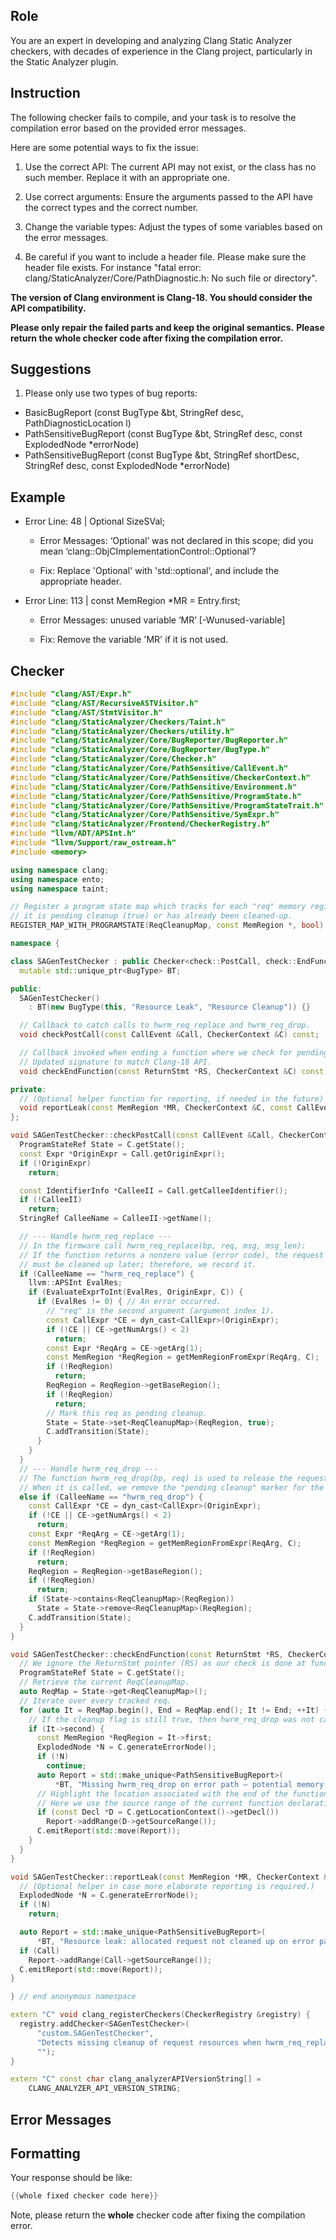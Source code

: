 ## Role

You are an expert in developing and analyzing Clang Static Analyzer checkers, with decades of experience in the Clang project, particularly in the Static Analyzer plugin.

## Instruction

The following checker fails to compile, and your task is to resolve the compilation error based on the provided error messages.

Here are some potential ways to fix the issue:

1. Use the correct API: The current API may not exist, or the class has no such member. Replace it with an appropriate one.

2. Use correct arguments: Ensure the arguments passed to the API have the correct types and the correct number.

3. Change the variable types: Adjust the types of some variables based on the error messages.

4. Be careful if you want to include a header file. Please make sure the header file exists. For instance "fatal error: clang/StaticAnalyzer/Core/PathDiagnostic.h: No such file or directory".

**The version of Clang environment is Clang-18. You should consider the API compatibility.**

**Please only repair the failed parts and keep the original semantics.**
**Please return the whole checker code after fixing the compilation error.**

## Suggestions

1. Please only use two types of bug reports:
  - BasicBugReport (const BugType &bt, StringRef desc, PathDiagnosticLocation l)
  - PathSensitiveBugReport (const BugType &bt, StringRef desc, const ExplodedNode *errorNode)
  - PathSensitiveBugReport (const BugType &bt, StringRef shortDesc, StringRef desc, const ExplodedNode *errorNode)

## Example

- Error Line: 48 |   Optional<DefinedOrUnknownSVal> SizeSVal; 

  - Error Messages: ‘Optional’ was not declared in this scope; did you mean ‘clang::ObjCImplementationControl::Optional’? 

  - Fix: Replace 'Optional<DefinedOrUnknownSVal>' with 'std::optional<DefinedOrUnknownSVal>', and include the appropriate header. 

- Error Line: 113 |     const MemRegion *MR = Entry.first;

    - Error Messages: unused variable ‘MR’ [-Wunused-variable]

    - Fix: Remove the variable 'MR' if it is not used.

## Checker

```cpp
#include "clang/AST/Expr.h"
#include "clang/AST/RecursiveASTVisitor.h"
#include "clang/AST/StmtVisitor.h"
#include "clang/StaticAnalyzer/Checkers/Taint.h"
#include "clang/StaticAnalyzer/Checkers/utility.h"
#include "clang/StaticAnalyzer/Core/BugReporter/BugReporter.h"
#include "clang/StaticAnalyzer/Core/BugReporter/BugType.h"
#include "clang/StaticAnalyzer/Core/Checker.h"
#include "clang/StaticAnalyzer/Core/PathSensitive/CallEvent.h"
#include "clang/StaticAnalyzer/Core/PathSensitive/CheckerContext.h"
#include "clang/StaticAnalyzer/Core/PathSensitive/Environment.h"
#include "clang/StaticAnalyzer/Core/PathSensitive/ProgramState.h"
#include "clang/StaticAnalyzer/Core/PathSensitive/ProgramStateTrait.h"
#include "clang/StaticAnalyzer/Core/PathSensitive/SymExpr.h"
#include "clang/StaticAnalyzer/Frontend/CheckerRegistry.h"
#include "llvm/ADT/APSInt.h"
#include "llvm/Support/raw_ostream.h"
#include <memory>

using namespace clang;
using namespace ento;
using namespace taint;

// Register a program state map which tracks for each "req" memory region whether
// it is pending cleanup (true) or has already been cleaned-up.
REGISTER_MAP_WITH_PROGRAMSTATE(ReqCleanupMap, const MemRegion *, bool)

namespace {

class SAGenTestChecker : public Checker<check::PostCall, check::EndFunction> {
  mutable std::unique_ptr<BugType> BT;

public:
  SAGenTestChecker()
    : BT(new BugType(this, "Resource Leak", "Resource Cleanup")) {}

  // Callback to catch calls to hwrm_req_replace and hwrm_req_drop.
  void checkPostCall(const CallEvent &Call, CheckerContext &C) const;

  // Callback invoked when ending a function where we check for pending resource cleanups.
  // Updated signature to match Clang-18 API.
  void checkEndFunction(const ReturnStmt *RS, CheckerContext &C) const;

private:
  // (Optional helper function for reporting, if needed in the future)
  void reportLeak(const MemRegion *MR, CheckerContext &C, const CallEvent *Call) const;
};

void SAGenTestChecker::checkPostCall(const CallEvent &Call, CheckerContext &C) const {
  ProgramStateRef State = C.getState();
  const Expr *OriginExpr = Call.getOriginExpr();
  if (!OriginExpr)
    return;

  const IdentifierInfo *CalleeII = Call.getCalleeIdentifier();
  if (!CalleeII)
    return;
  StringRef CalleeName = CalleeII->getName();

  // --- Handle hwrm_req_replace ---
  // In the firmware call hwrm_req_replace(bp, req, msg, msg_len):
  // If the function returns a nonzero value (error code), the request 'req'
  // must be cleaned up later; therefore, we record it.
  if (CalleeName == "hwrm_req_replace") {
    llvm::APSInt EvalRes;
    if (EvaluateExprToInt(EvalRes, OriginExpr, C)) {
      if (EvalRes != 0) { // An error occurred.
        // "req" is the second argument (argument index 1).
        const CallExpr *CE = dyn_cast<CallExpr>(OriginExpr);
        if (!CE || CE->getNumArgs() < 2)
          return;
        const Expr *ReqArg = CE->getArg(1);
        const MemRegion *ReqRegion = getMemRegionFromExpr(ReqArg, C);
        if (!ReqRegion)
          return;
        ReqRegion = ReqRegion->getBaseRegion();
        if (!ReqRegion)
          return;
        // Mark this req as pending cleanup.
        State = State->set<ReqCleanupMap>(ReqRegion, true);
        C.addTransition(State);
      }
    }
  }
  // --- Handle hwrm_req_drop ---
  // The function hwrm_req_drop(bp, req) is used to release the request.
  // When it is called, we remove the "pending cleanup" marker for the req.
  else if (CalleeName == "hwrm_req_drop") {
    const CallExpr *CE = dyn_cast<CallExpr>(OriginExpr);
    if (!CE || CE->getNumArgs() < 2)
      return;
    const Expr *ReqArg = CE->getArg(1);
    const MemRegion *ReqRegion = getMemRegionFromExpr(ReqArg, C);
    if (!ReqRegion)
      return;
    ReqRegion = ReqRegion->getBaseRegion();
    if (!ReqRegion)
      return;
    if (State->contains<ReqCleanupMap>(ReqRegion))
      State = State->remove<ReqCleanupMap>(ReqRegion);
    C.addTransition(State);
  }
}

void SAGenTestChecker::checkEndFunction(const ReturnStmt *RS, CheckerContext &C) const {
  // We ignore the ReturnStmt pointer (RS) as our check is done at function end.
  ProgramStateRef State = C.getState();
  // Retrieve the current ReqCleanupMap.
  auto ReqMap = State->get<ReqCleanupMap>();
  // Iterate over every tracked req.
  for (auto It = ReqMap.begin(), End = ReqMap.end(); It != End; ++It) {
    // If the cleanup flag is still true, then hwrm_req_drop was not called.
    if (It->second) {
      const MemRegion *ReqRegion = It->first;
      ExplodedNode *N = C.generateErrorNode();
      if (!N)
        continue;
      auto Report = std::make_unique<PathSensitiveBugReport>(
          *BT, "Missing hwrm_req_drop on error path – potential memory leak", N);
      // Highlight the location associated with the end of the function.
      // Here we use the source range of the current function declaration.
      if (const Decl *D = C.getLocationContext()->getDecl())
        Report->addRange(D->getSourceRange());
      C.emitReport(std::move(Report));
    }
  }
}

void SAGenTestChecker::reportLeak(const MemRegion *MR, CheckerContext &C, const CallEvent *Call) const {
  // (Optional helper in case more elaborate reporting is required.)
  ExplodedNode *N = C.generateErrorNode();
  if (!N)
    return;

  auto Report = std::make_unique<PathSensitiveBugReport>(
      *BT, "Resource leak: allocated request not cleaned up on error path", N);
  if (Call)
    Report->addRange(Call->getSourceRange());
  C.emitReport(std::move(Report));
}

} // end anonymous namespace

extern "C" void clang_registerCheckers(CheckerRegistry &registry) {
  registry.addChecker<SAGenTestChecker>(
      "custom.SAGenTestChecker",
      "Detects missing cleanup of request resources when hwrm_req_replace fails",
      "");
}

extern "C" const char clang_analyzerAPIVersionString[] =
    CLANG_ANALYZER_API_VERSION_STRING;

```

## Error Messages 



## Formatting 

Your response should be like: 

```cpp
{{whole fixed checker code here}}
```

Note, please return the **whole** checker code after fixing the compilation error.